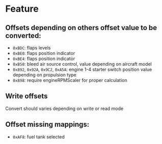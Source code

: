 # Feature

## Offsets depending on others offset value to be converted:
  - `0xBDC`: flaps levels
  - `0xBE0`: flaps position indicator
  - `0xBE4`: flaps position indicator
  - `0xB50`: bleed air source control, value depending on aircraft model
  - `0x892`, `0x92A`, `0x9C2`, `0xA5A`: engine 1-4 starter switch position value depending on propulsion type
  - `0x898`: require engineRPMScaler for proper calculation

## Write offsets

Convert should varies depending on write or read mode 

## Offset missing mappings:
  - `0xAF8`: fuel tank selected

